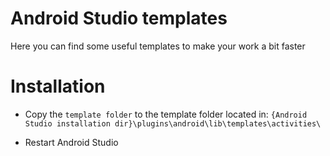 # Android Studio templates

Here you can find some useful templates to make your work a bit faster

# Installation

* Copy the `template folder` to the template folder located in:
`{Android Studio installation dir}\plugins\android\lib\templates\activities\`

* Restart Android Studio
